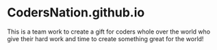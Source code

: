# CodersNation.github.io
This is a team work to create a gift for coders whole over the world  who give their hard work and time to create something great for the world!
